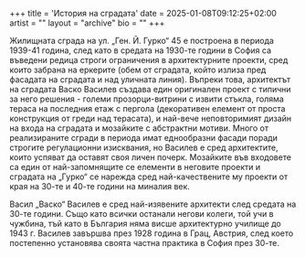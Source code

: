+++
title = 'История на сградата'
date = 2025-01-08T09:12:25+02:00
artist = ""
layout = "archive"
bio = ""
+++

Жилищната сграда на ул. „Ген. Й. Гурко“ 45 е построена в периода 1939-41 година, след като в средата на 1930-те години в София са въведени редица строги ограничения в архитектурните проекти, сред които забрана на еркерите (обем от сградата, който излиза пред фасадата на сградата и над уличната линия). Въпреки това, архитектът на сградата Васко Василев създава един оригинален проект с типични за него решения - големи прозорци-витрини с извити стъкла, голяма тераса на последния етаж с пергола (декоративен елемент от проста конструкция от греди над терасата), и най-вече неповторимият дизайн на входа на сградата и мозайките с абстрактни мотиви. Много от реализираните сгради в периода имат еднообразни фасади поради строгите регулационни изисквания, но Василев е сред архитектите, които успяват да оставят своя личен почерк. Мозайките във входовете са един от най-запомнящите се елементи в неговите проекти и сградата на „Гурко“ се нарежда сред най-качествените му проекти от края на 30-те и 40-те години на миналия век.

Васил „Васко“ Василев е сред най-изявените архитекти след средата на 30-те години. Също като всички останали негови колеги, той учи в чужбина, тъй като в България няма висше архитектурно училище до 1943 г. Василев завършва през 1928 година в Грац, Австрия, след което постепенно установява своята частна практика в София през 30-те.